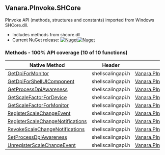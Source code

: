 ## Vanara.PInvoke.SHCore  
PInvoke API (methods, structures and constants) imported from Windows SHCore.dll.

- Includes methods from shcore.dll  
- Current NuGet release: [![Nuget](https://img.shields.io/nuget/v/Vanara.PInvoke.SHCore?logo=nuget&style=flat-square)![Nuget](https://img.shields.io/nuget/dt/Vanara.PInvoke.SHCore?label=%20&style=flat-square)](https://www.nuget.org/packages/Vanara.PInvoke.SHCore)  
### Methods - 100% API coverage (10 of 10 functions)  
Native Method | Header | Managed Method  
--- | --- | ---  
[GetDpiForMonitor](https://www.google.com/search?num=5&q=GetDpiForMonitor+site%3Adocs.microsoft.com) | shellscalingapi.h | [Vanara.PInvoke.SHCore.GetDpiForMonitor](https://github.com/dahall/Vanara/search?l=C%23&q=GetDpiForMonitor)  
[GetDpiForShellUIComponent](https://www.google.com/search?num=5&q=GetDpiForShellUIComponent+site%3Adocs.microsoft.com) | shellscalingapi.h | [Vanara.PInvoke.SHCore.GetDpiForShellUIComponent](https://github.com/dahall/Vanara/search?l=C%23&q=GetDpiForShellUIComponent)  
[GetProcessDpiAwareness](https://www.google.com/search?num=5&q=GetProcessDpiAwareness+site%3Adocs.microsoft.com) | shellscalingapi.h | [Vanara.PInvoke.SHCore.GetProcessDpiAwareness](https://github.com/dahall/Vanara/search?l=C%23&q=GetProcessDpiAwareness)  
[GetScaleFactorForDevice](https://www.google.com/search?num=5&q=GetScaleFactorForDevice+site%3Adocs.microsoft.com) | shellscalingapi.h | [Vanara.PInvoke.SHCore.GetScaleFactorForDevice](https://github.com/dahall/Vanara/search?l=C%23&q=GetScaleFactorForDevice)  
[GetScaleFactorForMonitor](https://www.google.com/search?num=5&q=GetScaleFactorForMonitor+site%3Adocs.microsoft.com) | shellscalingapi.h | [Vanara.PInvoke.SHCore.GetScaleFactorForMonitor](https://github.com/dahall/Vanara/search?l=C%23&q=GetScaleFactorForMonitor)  
[RegisterScaleChangeEvent](https://www.google.com/search?num=5&q=RegisterScaleChangeEvent+site%3Adocs.microsoft.com) | shellscalingapi.h | [Vanara.PInvoke.SHCore.RegisterScaleChangeEvent](https://github.com/dahall/Vanara/search?l=C%23&q=RegisterScaleChangeEvent)  
[RegisterScaleChangeNotifications](https://www.google.com/search?num=5&q=RegisterScaleChangeNotifications+site%3Adocs.microsoft.com) | shellscalingapi.h | [Vanara.PInvoke.SHCore.RegisterScaleChangeNotifications](https://github.com/dahall/Vanara/search?l=C%23&q=RegisterScaleChangeNotifications)  
[RevokeScaleChangeNotifications](https://www.google.com/search?num=5&q=RevokeScaleChangeNotifications+site%3Adocs.microsoft.com) | shellscalingapi.h | [Vanara.PInvoke.SHCore.RevokeScaleChangeNotifications](https://github.com/dahall/Vanara/search?l=C%23&q=RevokeScaleChangeNotifications)  
[SetProcessDpiAwareness](https://www.google.com/search?num=5&q=SetProcessDpiAwareness+site%3Adocs.microsoft.com) | shellscalingapi.h | [Vanara.PInvoke.SHCore.SetProcessDpiAwareness](https://github.com/dahall/Vanara/search?l=C%23&q=SetProcessDpiAwareness)  
[UnregisterScaleChangeEvent](https://www.google.com/search?num=5&q=UnregisterScaleChangeEvent+site%3Adocs.microsoft.com) | shellscalingapi.h | [Vanara.PInvoke.SHCore.UnregisterScaleChangeEvent](https://github.com/dahall/Vanara/search?l=C%23&q=UnregisterScaleChangeEvent)  
